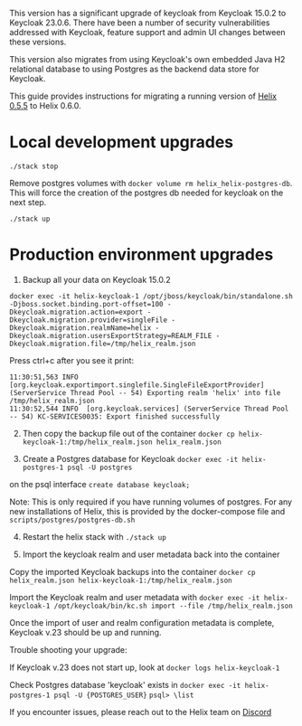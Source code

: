 This version has a significant upgrade of keycloak from Keycloak 15.0.2 to Keycloak 23.0.6. There have been a number of security vulnerabilities addressed with Keycloak, feature support and admin UI changes between these versions.

This version also migrates from using Keycloak's own embedded Java H2 relational database to using Postgres as the backend data store for Keycloak.

This guide provides instructions for migrating a running version of [Helix 0.5.5](https://github.com/helixml/helix/releases/tag/0.5.5) to Helix 0.6.0.

# Local development upgrades

`./stack stop`

Remove postgres volumes with
`docker volume rm helix_helix-postgres-db`. This will force the creation of the postgres db needed for keycloak on the next step.

`./stack up`

# Production environment upgrades

1. Backup all your data on Keycloak 15.0.2

`docker exec -it helix-keycloak-1 /opt/jboss/keycloak/bin/standalone.sh -Djboss.socket.binding.port-offset=100 -Dkeycloak.migration.action=export -Dkeycloak.migration.provider=singleFile -Dkeycloak.migration.realmName=helix -Dkeycloak.migration.usersExportStrategy=REALM_FILE -Dkeycloak.migration.file=/tmp/helix_realm.json`

Press ctrl+c after you see it print:
```
11:30:51,563 INFO  [org.keycloak.exportimport.singlefile.SingleFileExportProvider] (ServerService Thread Pool -- 54) Exporting realm 'helix' into file /tmp/helix_realm.json
11:30:52,544 INFO  [org.keycloak.services] (ServerService Thread Pool -- 54) KC-SERVICES0035: Export finished successfully
```

2. Then copy the backup file out of the container
`docker cp helix-keycloak-1:/tmp/helix_realm.json helix_realm.json`

3. Create a Postgres database for Keycloak
`docker exec -it helix-postgres-1 psql -U postgres`

on the psql interface
`create database keycloak;`

Note: This is only required if you have running volumes of postgres. For any new installations of Helix, this is provided by the docker-compose file and `scripts/postgres/postgres-db.sh`

4. Restart the helix stack with `./stack up`

5. Import the keycloak realm and user metadata back into the container

Copy the imported Keycloak backups into the container
`docker cp helix_realm.json helix-keycloak-1:/tmp/helix_realm.json`

Import the Keycloak realm and user metadata with
`docker exec -it helix-keycloak-1 /opt/keycloak/bin/kc.sh import --file /tmp/helix_realm.json`

Once the import of user and realm configuration metadata is complete, Keycloak v.23 should be up and running.

Trouble shooting your upgrade:

If Keycloak v.23 does not start up, look at `docker logs helix-keycloak-1`

Check Postgres database 'keycloak' exists in
`docker exec -it helix-postgres-1 psql -U {POSTGRES_USER}`
`psql> \list`

If you encounter issues, please reach out to the Helix team on [Discord](https://discord.com/channels/1180827321704390657/1209590511745106022)
